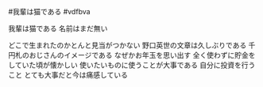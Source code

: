 #我輩は猫である
#vdfbva


我輩は猫である
名前はまだ無い

どこで生まれたのかとんと見当がつかない
野口英世の文章は久しぶりである
千円札のおじさんのイメージである
なぜかお年玉を思い出す
全く使わずに貯金をしていた頃が懐かしい
使いたいものに使うことが大事である
自分に投資を行うこと
とても大事だと今は痛感している
